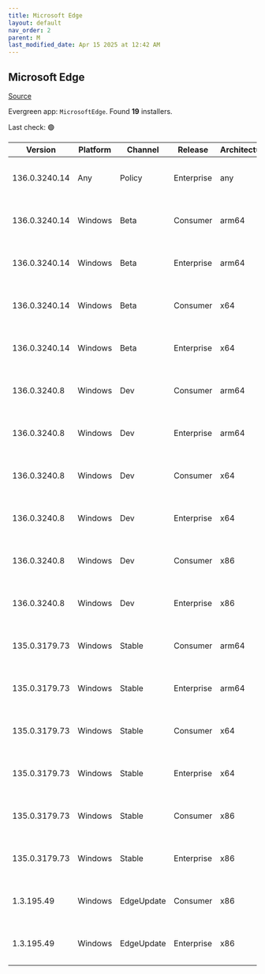 ```yaml
---
title: Microsoft Edge
layout: default
nav_order: 2
parent: M
last_modified_date: Apr 15 2025 at 12:42 AM
---
```


## Microsoft Edge

[Source](https://www.microsoft.com/edge)

Evergreen app: `MicrosoftEdge`. Found **19** installers.

Last check: 🟢

| Version       | Platform | Channel    | Release    | Architecture | Hash                                                             | URI                                                                                                                                                                                                                                                                                                                      |
| ------------- | -------- | ---------- | ---------- | ------------ | ---------------------------------------------------------------- | ------------------------------------------------------------------------------------------------------------------------------------------------------------------------------------------------------------------------------------------------------------------------------------------------------------------------ |
| 136.0.3240.14 | Any      | Policy     | Enterprise | any          | 54A2EE3042395C5667671C629CFF0ABB027C2CD667D336C5C7E49A7F2B7A0DD4 | [https://msedge.sf.dl.delivery.mp.microsoft.com/filestreamingservice/files/e80e67c6-4e69-4c33-b008-95a90d8dc114/MicrosoftEdgePolicyTemplates.cab](https://msedge.sf.dl.delivery.mp.microsoft.com/filestreamingservice/files/e80e67c6-4e69-4c33-b008-95a90d8dc114/MicrosoftEdgePolicyTemplates.cab)                       |
| 136.0.3240.14 | Windows  | Beta       | Consumer   | arm64        | B21E4E63DD38096FD1C42FAF69F2D006C111CBFF4BA6A947B5E814D0D7AC482F | [https://msedge.sf.dl.delivery.mp.microsoft.com/filestreamingservice/files/109e13a7-ff35-4eaf-9811-aadb323ec664/MicrosoftEdgeBetaEnterpriseARM64.msi](https://msedge.sf.dl.delivery.mp.microsoft.com/filestreamingservice/files/109e13a7-ff35-4eaf-9811-aadb323ec664/MicrosoftEdgeBetaEnterpriseARM64.msi)               |
| 136.0.3240.14 | Windows  | Beta       | Enterprise | arm64        | B21E4E63DD38096FD1C42FAF69F2D006C111CBFF4BA6A947B5E814D0D7AC482F | [https://msedge.sf.dl.delivery.mp.microsoft.com/filestreamingservice/files/109e13a7-ff35-4eaf-9811-aadb323ec664/MicrosoftEdgeBetaEnterpriseARM64.msi](https://msedge.sf.dl.delivery.mp.microsoft.com/filestreamingservice/files/109e13a7-ff35-4eaf-9811-aadb323ec664/MicrosoftEdgeBetaEnterpriseARM64.msi)               |
| 136.0.3240.14 | Windows  | Beta       | Consumer   | x64          | ADAAC81CDBB33F8E53D6C251484B80810B19376482C80A332B603E202EAD0652 | [https://msedge.sf.dl.delivery.mp.microsoft.com/filestreamingservice/files/acca68e3-fadc-46d6-9d4d-0ba7392b1a7d/MicrosoftEdgeBetaEnterpriseX64.msi](https://msedge.sf.dl.delivery.mp.microsoft.com/filestreamingservice/files/acca68e3-fadc-46d6-9d4d-0ba7392b1a7d/MicrosoftEdgeBetaEnterpriseX64.msi)                   |
| 136.0.3240.14 | Windows  | Beta       | Enterprise | x64          | ADAAC81CDBB33F8E53D6C251484B80810B19376482C80A332B603E202EAD0652 | [https://msedge.sf.dl.delivery.mp.microsoft.com/filestreamingservice/files/acca68e3-fadc-46d6-9d4d-0ba7392b1a7d/MicrosoftEdgeBetaEnterpriseX64.msi](https://msedge.sf.dl.delivery.mp.microsoft.com/filestreamingservice/files/acca68e3-fadc-46d6-9d4d-0ba7392b1a7d/MicrosoftEdgeBetaEnterpriseX64.msi)                   |
| 136.0.3240.8  | Windows  | Dev        | Consumer   | arm64        | 5D5762327D74D7C572934A65B67AD6D1F6DF3FFF537302444D0D96545930BB27 | [https://msedge.sf.dl.delivery.mp.microsoft.com/filestreamingservice/files/1fb650b5-9bcd-4aa3-8ece-7f9a481f1b5a/MicrosoftEdgeDevEnterpriseARM64.msi](https://msedge.sf.dl.delivery.mp.microsoft.com/filestreamingservice/files/1fb650b5-9bcd-4aa3-8ece-7f9a481f1b5a/MicrosoftEdgeDevEnterpriseARM64.msi)                 |
| 136.0.3240.8  | Windows  | Dev        | Enterprise | arm64        | 5D5762327D74D7C572934A65B67AD6D1F6DF3FFF537302444D0D96545930BB27 | [https://msedge.sf.dl.delivery.mp.microsoft.com/filestreamingservice/files/1fb650b5-9bcd-4aa3-8ece-7f9a481f1b5a/MicrosoftEdgeDevEnterpriseARM64.msi](https://msedge.sf.dl.delivery.mp.microsoft.com/filestreamingservice/files/1fb650b5-9bcd-4aa3-8ece-7f9a481f1b5a/MicrosoftEdgeDevEnterpriseARM64.msi)                 |
| 136.0.3240.8  | Windows  | Dev        | Consumer   | x64          | DCEBF2C92EEA311471C26B4BFDF04DA1B2846AF2A7D4CC7528755360470E82D4 | [https://msedge.sf.dl.delivery.mp.microsoft.com/filestreamingservice/files/126eed29-9467-4fc6-a3ab-fa541062f59e/MicrosoftEdgeDevEnterpriseX64.msi](https://msedge.sf.dl.delivery.mp.microsoft.com/filestreamingservice/files/126eed29-9467-4fc6-a3ab-fa541062f59e/MicrosoftEdgeDevEnterpriseX64.msi)                     |
| 136.0.3240.8  | Windows  | Dev        | Enterprise | x64          | DCEBF2C92EEA311471C26B4BFDF04DA1B2846AF2A7D4CC7528755360470E82D4 | [https://msedge.sf.dl.delivery.mp.microsoft.com/filestreamingservice/files/126eed29-9467-4fc6-a3ab-fa541062f59e/MicrosoftEdgeDevEnterpriseX64.msi](https://msedge.sf.dl.delivery.mp.microsoft.com/filestreamingservice/files/126eed29-9467-4fc6-a3ab-fa541062f59e/MicrosoftEdgeDevEnterpriseX64.msi)                     |
| 136.0.3240.8  | Windows  | Dev        | Consumer   | x86          | 2D50577351D9C9FD2C9C3877AF298264A58E4B8E28F091CB4B6F06DA32E854DA | [https://msedge.sf.dl.delivery.mp.microsoft.com/filestreamingservice/files/528330f7-a091-4983-b2d5-85d011481c1c/MicrosoftEdgeDevEnterpriseX86.msi](https://msedge.sf.dl.delivery.mp.microsoft.com/filestreamingservice/files/528330f7-a091-4983-b2d5-85d011481c1c/MicrosoftEdgeDevEnterpriseX86.msi)                     |
| 136.0.3240.8  | Windows  | Dev        | Enterprise | x86          | 2D50577351D9C9FD2C9C3877AF298264A58E4B8E28F091CB4B6F06DA32E854DA | [https://msedge.sf.dl.delivery.mp.microsoft.com/filestreamingservice/files/528330f7-a091-4983-b2d5-85d011481c1c/MicrosoftEdgeDevEnterpriseX86.msi](https://msedge.sf.dl.delivery.mp.microsoft.com/filestreamingservice/files/528330f7-a091-4983-b2d5-85d011481c1c/MicrosoftEdgeDevEnterpriseX86.msi)                     |
| 135.0.3179.73 | Windows  | Stable     | Consumer   | arm64        | C87BBBE33BC4E5CC2F2E0A52C62554B458362DDA9A1F784B20473DEBEEACE0A6 | [https://msedge.sf.dl.delivery.mp.microsoft.com/filestreamingservice/files/f2aab83b-96ae-4585-80fe-ed08370fe7fe/MicrosoftEdgeEnterpriseARM64.msi](https://msedge.sf.dl.delivery.mp.microsoft.com/filestreamingservice/files/f2aab83b-96ae-4585-80fe-ed08370fe7fe/MicrosoftEdgeEnterpriseARM64.msi)                       |
| 135.0.3179.73 | Windows  | Stable     | Enterprise | arm64        | C87BBBE33BC4E5CC2F2E0A52C62554B458362DDA9A1F784B20473DEBEEACE0A6 | [https://msedge.sf.dl.delivery.mp.microsoft.com/filestreamingservice/files/f2aab83b-96ae-4585-80fe-ed08370fe7fe/MicrosoftEdgeEnterpriseARM64.msi](https://msedge.sf.dl.delivery.mp.microsoft.com/filestreamingservice/files/f2aab83b-96ae-4585-80fe-ed08370fe7fe/MicrosoftEdgeEnterpriseARM64.msi)                       |
| 135.0.3179.73 | Windows  | Stable     | Consumer   | x64          | 3B33668CE0C43E59E93D4D7D9EC2C30C658C19F85BE0E3287BDD225D07A49EF9 | [https://msedge.sf.dl.delivery.mp.microsoft.com/filestreamingservice/files/f509377e-81d5-49b0-a02d-89088b71ceb7/MicrosoftEdgeEnterpriseX64.msi](https://msedge.sf.dl.delivery.mp.microsoft.com/filestreamingservice/files/f509377e-81d5-49b0-a02d-89088b71ceb7/MicrosoftEdgeEnterpriseX64.msi)                           |
| 135.0.3179.73 | Windows  | Stable     | Enterprise | x64          | 3B33668CE0C43E59E93D4D7D9EC2C30C658C19F85BE0E3287BDD225D07A49EF9 | [https://msedge.sf.dl.delivery.mp.microsoft.com/filestreamingservice/files/f509377e-81d5-49b0-a02d-89088b71ceb7/MicrosoftEdgeEnterpriseX64.msi](https://msedge.sf.dl.delivery.mp.microsoft.com/filestreamingservice/files/f509377e-81d5-49b0-a02d-89088b71ceb7/MicrosoftEdgeEnterpriseX64.msi)                           |
| 135.0.3179.73 | Windows  | Stable     | Consumer   | x86          | 98774603D090BA2FFB0086A641C3508B423D94A1BE6CBA7D07C4BDD5F64B9B5C | [https://msedge.sf.dl.delivery.mp.microsoft.com/filestreamingservice/files/b0a31c36-243a-4cce-89b8-1b48dd8aee7c/MicrosoftEdgeEnterpriseX86.msi](https://msedge.sf.dl.delivery.mp.microsoft.com/filestreamingservice/files/b0a31c36-243a-4cce-89b8-1b48dd8aee7c/MicrosoftEdgeEnterpriseX86.msi)                           |
| 135.0.3179.73 | Windows  | Stable     | Enterprise | x86          | 98774603D090BA2FFB0086A641C3508B423D94A1BE6CBA7D07C4BDD5F64B9B5C | [https://msedge.sf.dl.delivery.mp.microsoft.com/filestreamingservice/files/b0a31c36-243a-4cce-89b8-1b48dd8aee7c/MicrosoftEdgeEnterpriseX86.msi](https://msedge.sf.dl.delivery.mp.microsoft.com/filestreamingservice/files/b0a31c36-243a-4cce-89b8-1b48dd8aee7c/MicrosoftEdgeEnterpriseX86.msi)                           |
| 1.3.195.49    | Windows  | EdgeUpdate | Consumer   | x86          | 802D87D6188B5A3A0692A16F847C0D9983DA28AAD0E00328F4D4DD4AE9E158E8 | [https://msedge.sf.dl.delivery.mp.microsoft.com/filestreamingservice/files/22b7c0e1-1f86-4a87-a3c1-2ed474607df1/MicrosoftEdgeUpdateSetup_X86_1.3.195.49.exe](https://msedge.sf.dl.delivery.mp.microsoft.com/filestreamingservice/files/22b7c0e1-1f86-4a87-a3c1-2ed474607df1/MicrosoftEdgeUpdateSetup_X86_1.3.195.49.exe) |
| 1.3.195.49    | Windows  | EdgeUpdate | Enterprise | x86          | 802D87D6188B5A3A0692A16F847C0D9983DA28AAD0E00328F4D4DD4AE9E158E8 | [https://msedge.sf.dl.delivery.mp.microsoft.com/filestreamingservice/files/22b7c0e1-1f86-4a87-a3c1-2ed474607df1/MicrosoftEdgeUpdateSetup_X86_1.3.195.49.exe](https://msedge.sf.dl.delivery.mp.microsoft.com/filestreamingservice/files/22b7c0e1-1f86-4a87-a3c1-2ed474607df1/MicrosoftEdgeUpdateSetup_X86_1.3.195.49.exe) |
